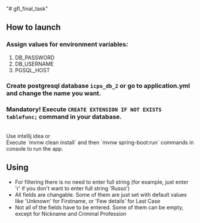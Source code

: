 "# gfl_final_task" 
## How to launch
### Assign values for environment variables:
1. DB_PASSWORD 
2. DB_USERNAME
3. PGSQL_HOST
### Create postgresql database `icpo_db_2` or go to application.yml and change the name you want.
### Mandatory! Execute `CREATE EXTENSION IF NOT EXISTS tablefunc;` command in your database.
<br>
Use intellij idea or<br>
Execute `mvnw clean install` and then `mvnw spring-boot:run` commands in console to run the app.

## Using
- For filtering there is no need to enter full string (for example, just enter 'r' if you don't want to enter full string 'Russo')
- All fields are changable. Some of them are just set with default values like 'Unknown' for Firstname, or 'Few details' for Last Case
- Not all of the fields have to be entered. Some of them can be empty, except for Nickname and Criminal Profession
